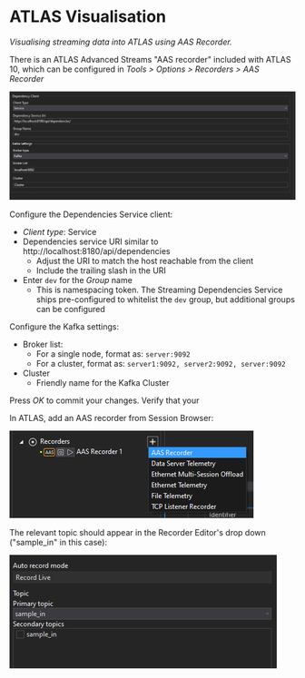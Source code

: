 # ATLAS Visualisation

_Visualising streaming data into ATLAS using AAS Recorder._

There is an ATLAS Advanced Streams "AAS recorder" included with ATLAS 10, which can be configured in _Tools > Options > Recorders > AAS Recorder_ 

![aas-recorder-config.png](./assets/aas-recorder-config.png)

Configure the Dependencies Service client:
- _Client type_: Service
- Dependencies service URI similar to http://localhost:8180/api/dependencies
    - Adjust the URI to match the host reachable from the client
    - Include the trailing slash in the URI
- Enter `dev` for the _Group_ name
    - This is namespacing token. The Streaming Dependencies Service ships pre-configured to whitelist the `dev` group, but additional groups can be configured

Configure the Kafka settings:

- Broker list:
    - For a single node, format as: `server:9092`
    - For a cluster, format as: `server1:9092, server2:9092, server:9092`
- Cluster
    - Friendly name for the Kafka Cluster

Press _OK_ to commit your changes. Verify that your 

In ATLAS, add an AAS recorder from Session Browser:

![add-aas-recorder.png](./assets/add-aas-recorder.png)

The relevant topic should appear in the Recorder Editor's drop down ("sample_in" in this case):

![aas-recorder-editor.png](./assets/aas-recorder-editor.png) 